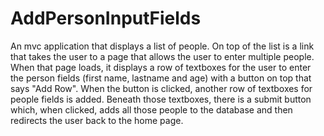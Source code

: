 # AddPersonInputFields
An mvc application that displays a list of people. 
On top of the list is a link that takes the user to a page that allows the user to enter multiple people. 
When that page loads, it displays a row of textboxes for the user to enter the person fields (first name, lastname and age) with a button on top that says "Add Row". When the button is clicked, another row of textboxes for people fields is added. 
Beneath those textboxes, there is a submit button which, when clicked, adds all those people to the database and then redirects the user back to the home page.

